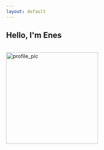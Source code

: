 ```yaml
---
layout: default
---
```


## Hello, I'm Enes

<br />
<img src="enes_profile.png" alt="profile_pic" width="250"/>
<br />
